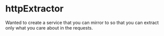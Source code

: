 
# httpExtractor

Wanted to create a service that you can mirror to so that you can extract only what you care about in the requests. 
